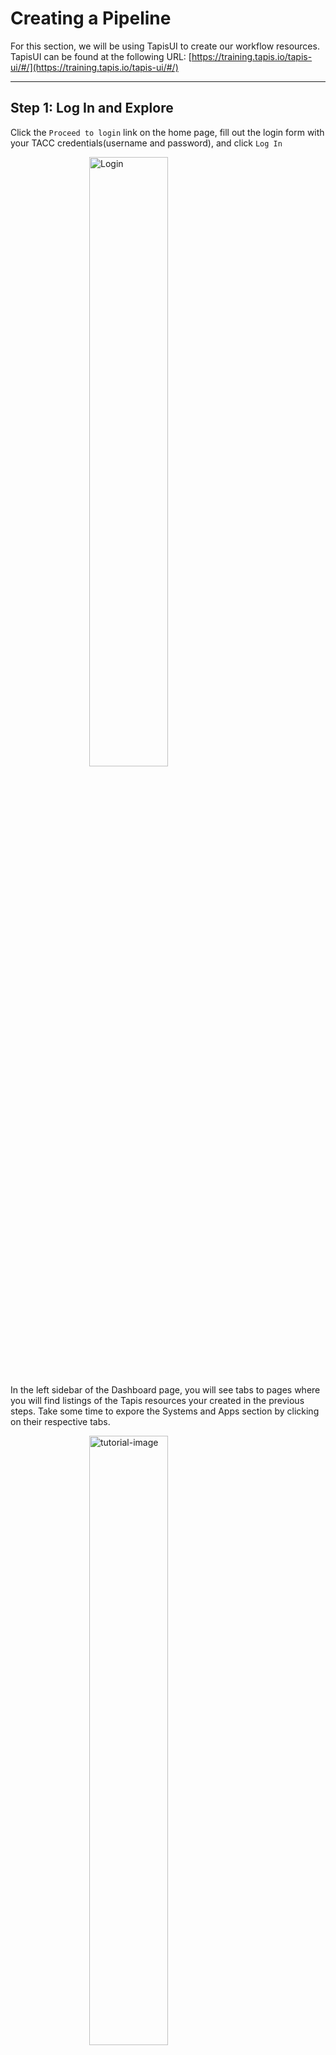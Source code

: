 # Creating a Pipeline

For this section, we will be using TapisUI to create our workflow resources.\
TapisUI can be found at the following URL: [https://training.tapis.io/tapis-ui/#/](https://training.tapis.io/tapis-ui/#/)

---

## Step 1: Log In and Explore

Click the `Proceed to login` link on the home page, fill out the login form with your TACC credentials(username and password), and click `Log In`

<img alt="Login" src="../images/01-login.png" style="width: 50%; display: block; margin: 0 auto;">

In the left sidebar of the Dashboard page, you will see tabs to pages where you will find listings of the Tapis resources your created in the previous steps. Take some time to expore the Systems and Apps section by clicking on their respective tabs.

<img alt="tutorial-image" src="../images/02-navbar.png" style="width: 50%; display: block; margin: 0 auto;">


## Step 2: Create a Group

In order to create your first `Pipeline`, you must first belong to a `Group`

`Groups` are collections of users that own workflow resources. The user creating the group will be added to the user list by default with `owner` permissions and has total control over all resources owned by it. 

Additional users can be added to the group with either basic or administrative permissions. Basic users can create their own pipelines, tasks, archives, etc, and run the other pipelines in the group. Administrators can delete pipelines owned by other users but cannot delete the group.

### How to Create a Group

Click the `Workflows` tab to navigate to the Workflows page. This is the dashboard where you can access all of your workflow resources. On this page, click the add group button in the toolbar below the workflows navbar.

<img alt="tutorial-image" src="../images/03-click-create-group.png" style="width: 50%; display: block; margin: 0 auto;">

---

A modal will pop up with the form to create your group. Give the group a unique id and click the `Create Group` button at the bottom. Once you have successfully created it, exit out of the modal by click the `X` at the top.

NOTE: For this demonstration, we do not need to add any additional users to the group.

<img alt="tutorial-image" src="../images/04-create-group.png" style="width: 50%; display: block; margin: 0 auto;">

Now that you have a group, it's time to create a `Pipeline`.

---

## Step 3: Create a Pipeline

`Pipelines` are collections of tasks and a set of rules that govern how those tasks are to be executed.

To create your first pipeline, click the `Pipelines` button at the top of the workflows dashboard. This will take you to a page with a listing of all the groups you belong to.

<img alt="tutorial-image" src="../images/05-navigate-to-pipeline.png" style="width: 50%; display: block; margin: 0 auto;">

Select the group that you just created. This will display a list of all the pipelines that belong to this group(none as of yet) as well as a button to create a pipeline. Click the `+ New Pipeline` button.


<img alt="tutorial-image" src="../images/06-click-create-pipeline.png" style="width: 50%; display: block; margin: 0 auto;">

Fill out the form. Once complete, click the `Create Pipeline` button at the bottom right. Once created, exit out of the modal back to the pipelines page.

<img alt="tutorial-image" src="../images/07-create-pipeline.png" style="width: 50%; display: block; margin: 0 auto;">

You should now see the pipeline you created. It's now time to create the first `Task` for the pipeline.

---

## Step 4: Add an 'image_build' Task to the Pipeline

The next step is to use an `image_build` task to pull the Material Point Method application code from a Github, build an image from the Dockerfile, and push it to your personal Dockerhub repository.

NOTE: This next step will require that you have an account on [dockerhub](https://https://hub.docker.com/). You will also need to create an `access token` with push permissions.

### How to create your first task

From the `Pipelines` page, click the edit button on the pipeline that you just created. This will take you to the details page for that pipeline.

<img alt="tutorial-image" src="../images/08-edit-pipeline.png" style="width: 50%; display: block; margin: 0 auto;">

On this page, click the `+ New Task` button, this will generate a modal with a dropdown containing task types

<img alt="tutorial-image" src="../images/09-click-add-task.png" style="width: 50%; display: block; margin: 0 auto;">

Choose the `image_build` option and click the `Next >` button

<img alt="tutorial-image" src="../images/10-select-image-build.png" style="width: 50%; display: block; margin: 0 auto;">

Fill out the `task id` and `description` fields. Then for the builder dropdown, select the `kaniko` option. Kaniko is a containerized image builder that allows you to create OCI compliant images from within a container without Docker.

<img alt="tutorial-image" src="../images/11-select-builder.png" style="width: 50%; display: block; margin: 0 auto;">

The next step is to set up the image build `context` aka the source of the image build. Once finished, the context will contain all of the data needed to access and pull the MPM source from Github.

First, select `github` option from the `source` dropdown. This will generate some new fields. Fill them out with the exact values below:
* **url** `joestubbs/mpm-container`
* **branch** `master`
* **build file path** `Dockerfile`
* **sub path** LEAVE EMPTY!

<img alt="tutorial-image" src="../images/12-github-context.png" style="width: 50%; display: block; margin: 0 auto;">

In the `Visibility and Credentials` section of the context, select the `public` option

<img alt="tutorial-image" src="../images/13-context-visibility.png" style="width: 50%; display: block; margin: 0 auto;">

Next, we will need to create the `Destination` of the image. This will be the Dockerhub repository that you set up beforehand.

NOTE: This step requires that you have a Dockerhub repository and have created an access token with write/push permissions that will allow the Workflow Engine to push the image on your behalf.

Select the `dockerhub` option from the destination dropdown.\

In the **url** field, put the url to your repository and image. It will follow the format `<repository>/<image_name>`.\

In the **image_tag** field, put any tag you want. `dev` or `latest` would be sufficient for this tutorial.\

In the `Credential Source` section, select the `Provide credentials` radio button. This will generate 2 new fields: **username** and **access token**. For **username**, put your Dockerhub username, and for **access_token** put the Dockerhub access token.

Once all fields are populated, click the `Create Task` button at the bottom right and close the modal once the task is successfully created.

<img alt="tutorial-image" src="../images/14-destination.png" style="width: 50%; display: block; margin: 0 auto;">

Now that the first task has been created, we can do an initial run of the pipeline. Click the `Run Pipeline` button in the toolbar on the `Pipeline` page. This will trigger a modal with which you can trigger your workflow

<img alt="tutorial-image" src="../images/15-task-created.png" style="width: 50%; display: block; margin: 0 auto;">

Run the pipeline by clicking the `Run Pipeline` button at the bottom of the modal. Once the button is pressed, the workflow definition is submitted to the Workflow Engine and the image build will start.

<img alt="tutorial-image" src="../images/16-run-pipeline.png" style="width: 50%; display: block; margin: 0 auto;">

You can view the status of the pipeline run by navigating to the `Pipeline Run` page for this pipeline. Click the `view` link in the `runs` column of the pipeline details table.

<img alt="tutorial-image" src="../images/17-view-runs.png" style="width: 50%; display: block; margin: 0 auto;">

Note that the pipeline run status is active. That mean the pipeline has successfully been submitted and the workflow engine is being processed.

To view the task executions for a particular pipeline run, click the `view` link on the `executions` column of the pipeline run details table.

<img alt="tutorial-image" src="../images/18-view-task-executions.png" style="width: 50%; display: block; margin: 0 auto;">

You should see that your image build task is currently active. Once the build completes, we can move on to the next step of adding 2 tasks to that pipeline that will run `mpm` and benchmarks using the new image to ensure it was built correctly.

Click the name of the pipeline in the breadcrumbs located at the top of the page to navigate back to the pipeline details page.

<img alt="tutorial-image" src="../images/19-task-executions.png" style="width: 50%; display: block; margin: 0 auto;">

The first of these tasks will be a Tapis Job executed via the Workflow Engine in which we simply run the `mpm` command using our new image. This task will ensure that MPM was correctly compiled.

Navigate back to the pipeline page and click the `+ New Task` button.

<img alt="tutorial-image" src="../images/20-new-task.png" style="width: 50%; display: block; margin: 0 auto;">

Select a the `tapis_job` option from the task type drop down and click the `Next >` button.

<img alt="tutorial-image" src="../images/21-select-tapis-job.png" style="width: 50%; display: block; margin: 0 auto;">

Add an `id` and `description`

<img alt="tutorial-image" src="../images/22-fields.png" style="width: 50%; display: block; margin: 0 auto;">

Now that we have an existing task in the pipleine, we can use the `Dependencies` section to create relationships between our tasks. Expand the `Dependencies` section by clicking the expand button at the top right of the section, click the `+ Add dependency` button, and choose the id of the first `image_build` task that was created.

<img alt="tutorial-image" src="../images/23-add-deps.png" style="width: 50%; display: block; margin: 0 auto;">

Copy and paste the Tapis Job JSON definition from the JSON file titled `job-mpm-run.json` from link below into the `tapis job def` JSON editor.

[https://github.com/tapis-project/workflows-tutorial/tree/main/block1/](https://github.com/tapis-project/workflows-tutorial/tree/main/block1/)

Be sure to replace the `execSystemId` property with the Tapis System id provided in the beginning of the tutorial.

Once the definition is complete, click the `Create Task` button.

<img alt="tutorial-image" src="../images/24-job-def-and-create.png" style="width: 50%; display: block; margin: 0 auto;">

Navigate back to the pipeline page and add another `tapis_job` task for the uniaxial traction benchmark.

<img alt="tutorial-image" src="../images/25-fields.png" style="width: 50%; display: block; margin: 0 auto;">

When adding dependencies to this task, choose the first image build task we created. When this pipeline runs, The image build will run first, and once that completes successfully, both Tapis Job tasks will run concurrently. 

<img alt="tutorial-image" src="../images/26-deps.png" style="width: 50%; display: block; margin: 0 auto;">

Copy and paste the Tapis Job JSON definition from the JSON file titled `job-mpm-uniaxial-traction.json` from link below into the `tapis job def` JSON editor.

[https://github.com/tapis-project/workflows-tutorial/tree/main/block1/](https://github.com/tapis-project/workflows-tutorial/tree/main/block1/)

Be sure to replace the `execSystemId` property with the Tapis System id provided in the beginning of the tutorial.

Once the definition is complete, click the `Create Task` button.

<img alt="tutorial-image" src="../images/27-job-def.png" style="width: 50%; display: block; margin: 0 auto;">

Now that all of our tasks have been created, we can submit the complete pipeline for processing.

<img alt="tutorial-image" src="../images/28-view-tasks.png" style="width: 50%; display: block; margin: 0 auto;">

Click the `Run Pipeline` button to trigger the modal, then submit the pipeline.

<img alt="tutorial-image" src="../images/29-final-run.png" style="width: 50%; display: block; margin: 0 auto;">



